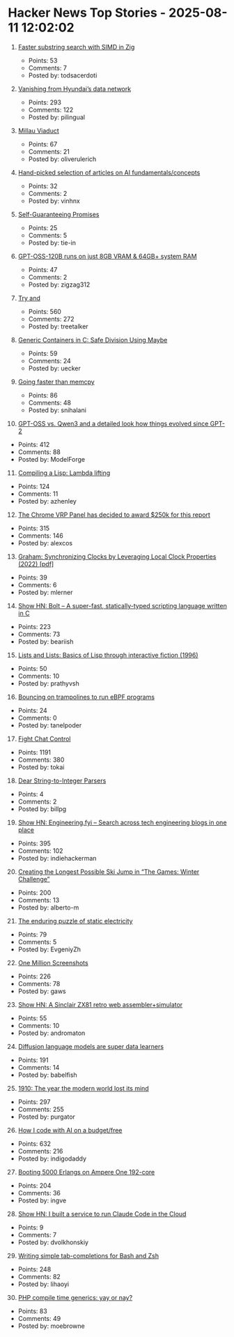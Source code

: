 # Hacker News Top Stories - 2025-08-11 12:02:02

1. [Faster substring search with SIMD in Zig](https://aarol.dev/posts/zig-simd-substr/)
   - Points: 53
   - Comments: 7
   - Posted by: todsacerdoti

2. [Vanishing from Hyundai’s data network](http://techno-fandom.org/~hobbit/cars/ev/offnet.html)
   - Points: 293
   - Comments: 122
   - Posted by: pilingual

3. [Millau Viaduct](https://www.fosterandpartners.com/projects/millau-viaduct)
   - Points: 67
   - Comments: 21
   - Posted by: oliverulerich

4. [Hand-picked selection of articles on AI fundamentals/concepts](https://aman.ai/primers/ai/)
   - Points: 32
   - Comments: 2
   - Posted by: vinhnx

5. [Self-Guaranteeing Promises](https://stephango.com/self-guarantee)
   - Points: 25
   - Comments: 5
   - Posted by: tie-in

6. [GPT-OSS-120B runs on just 8GB VRAM & 64GB+ system RAM](https://old.reddit.com/r/LocalLLaMA/comments/1mke7ef/120b_runs_awesome_on_just_8gb_vram/)
   - Points: 47
   - Comments: 2
   - Posted by: zigzag312

7. [Try and](https://ygdp.yale.edu/phenomena/try-and)
   - Points: 560
   - Comments: 272
   - Posted by: treetalker

8. [Generic Containers in C: Safe Division Using Maybe](https://uecker.codeberg.page/2025-08-10.html)
   - Points: 59
   - Comments: 24
   - Posted by: uecker

9. [Going faster than memcpy](https://squadrick.dev/journal/going-faster-than-memcpy)
   - Points: 86
   - Comments: 48
   - Posted by: snihalani

10. [GPT-OSS vs. Qwen3 and a detailed look how things evolved since GPT-2](https://magazine.sebastianraschka.com/p/from-gpt-2-to-gpt-oss-analyzing-the)
   - Points: 412
   - Comments: 88
   - Posted by: ModelForge

11. [Compiling a Lisp: Lambda lifting](https://bernsteinbear.com/blog/compiling-a-lisp-12/)
   - Points: 124
   - Comments: 11
   - Posted by: azhenley

12. [The Chrome VRP Panel has decided to award $250k for this report](https://issues.chromium.org/issues/412578726)
   - Points: 315
   - Comments: 146
   - Posted by: alexcos

13. [Graham: Synchronizing Clocks by Leveraging Local Clock Properties (2022) [pdf]](https://www.usenix.org/system/files/nsdi22-paper-najafi_1.pdf)
   - Points: 39
   - Comments: 6
   - Posted by: mlerner

14. [Show HN: Bolt – A super-fast, statically-typed scripting language written in C](https://github.com/Beariish/bolt)
   - Points: 223
   - Comments: 73
   - Posted by: beariish

15. [Lists and Lists: Basics of Lisp through interactive fiction (1996)](https://eblong.com/zarf/zweb/lists/)
   - Points: 50
   - Comments: 10
   - Posted by: prathyvsh

16. [Bouncing on trampolines to run eBPF programs](https://bootlin.com/blog/bouncing-on-trampolines-to-run-ebpf-programs/)
   - Points: 24
   - Comments: 0
   - Posted by: tanelpoder

17. [Fight Chat Control](https://fightchatcontrol.eu/)
   - Points: 1191
   - Comments: 380
   - Posted by: tokai

18. [Dear String-to-Integer Parsers](https://owl.billpg.com/dear-string-to-integer-parsers/)
   - Points: 4
   - Comments: 2
   - Posted by: billpg

19. [Show HN: Engineering.fyi – Search across tech engineering blogs in one place](https://engineering.fyi/)
   - Points: 395
   - Comments: 102
   - Posted by: indiehackerman

20. [Creating the Longest Possible Ski Jump in “The Games: Winter Challenge”](https://mrwint.github.io/winter/writeup/writeup2.html)
   - Points: 200
   - Comments: 13
   - Posted by: alberto-m

21. [The enduring puzzle of static electricity](https://pubs.aip.org/physicstoday/article/78/8/54/3355922/The-enduring-puzzle-of-static-electricityEven)
   - Points: 79
   - Comments: 5
   - Posted by: EvgeniyZh

22. [One Million Screenshots](https://onemillionscreenshots.com/?q=random)
   - Points: 226
   - Comments: 78
   - Posted by: gaws

23. [Show HN: A Sinclair ZX81 retro web assembler+simulator](undefined)
   - Points: 55
   - Comments: 10
   - Posted by: andromaton

24. [Diffusion language models are super data learners](https://jinjieni.notion.site/Diffusion-Language-Models-are-Super-Data-Learners-239d8f03a866800ab196e49928c019ac)
   - Points: 191
   - Comments: 14
   - Posted by: babelfish

25. [1910: The year the modern world lost its mind](https://www.derekthompson.org/p/1910-the-year-the-modern-world-lost)
   - Points: 297
   - Comments: 255
   - Posted by: purgator

26. [How I code with AI on a budget/free](https://wuu73.org/blog/aiguide1.html)
   - Points: 632
   - Comments: 216
   - Posted by: indigodaddy

27. [Booting 5000 Erlangs on Ampere One 192-core](https://underjord.io/booting-5000-erlangs-on-ampere-one.html)
   - Points: 204
   - Comments: 36
   - Posted by: ingve

28. [Show HN: I built a service to run Claude Code in the Cloud](https://agentwrap.dev/)
   - Points: 9
   - Comments: 7
   - Posted by: dvolkhonskiy

29. [Writing simple tab-completions for Bash and Zsh](https://mill-build.org/blog/14-bash-zsh-completion.html)
   - Points: 248
   - Comments: 82
   - Posted by: lihaoyi

30. [PHP compile time generics: yay or nay?](https://thephp.foundation/blog/2025/08/05/compile-generics/)
   - Points: 83
   - Comments: 49
   - Posted by: moebrowne

